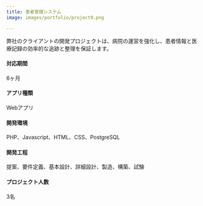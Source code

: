```yaml
---
title: 患者管理システム
image: images/portfolio/project9.png

---
```

弊社のクライアントの開発プロジェクトは、病院の運営を強化し、患者情報と医療記録の効率的な追跡と整理を保証します。

#### 対応期間
6ヶ月

#### アプリ種類
Webアプリ

#### 開発環境
PHP、Javascript、HTML、CSS、PostgreSQL

#### 開発工程
提案、要件定義、基本設計、詳細設計、製造、構築、試験

#### プロジェクト人数
3名